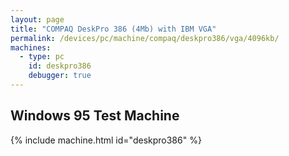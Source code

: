 ```yaml
---
layout: page
title: "COMPAQ DeskPro 386 (4Mb) with IBM VGA"
permalink: /devices/pc/machine/compaq/deskpro386/vga/4096kb/
machines:
  - type: pc
    id: deskpro386
    debugger: true
---
```


Windows 95 Test Machine
---

{% include machine.html id="deskpro386" %}
